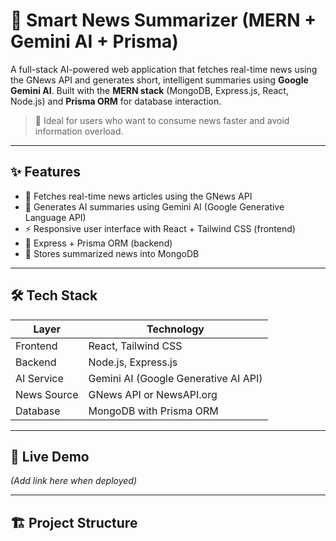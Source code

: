 # 🧠 Smart News Summarizer (MERN + Gemini AI + Prisma)

A full-stack AI-powered web application that fetches real-time news using the GNews API and generates short, intelligent summaries using **Google Gemini AI**. Built with the **MERN stack** (MongoDB, Express.js, React, Node.js) and **Prisma ORM** for database interaction.

> 📌 Ideal for users who want to consume news faster and avoid information overload.

---

## ✨ Features

- 📰 Fetches real-time news articles using the GNews API
- 🤖 Generates AI summaries using Gemini AI (Google Generative Language API)
- ⚡ Responsive user interface with React + Tailwind CSS (frontend)
- 🧠 Express + Prisma ORM (backend)
- 💾 Stores summarized news into MongoDB

---

## 🛠 Tech Stack

| Layer       | Technology                            |
|-------------|----------------------------------------|
| Frontend    | React, Tailwind CSS                    |
| Backend     | Node.js, Express.js                    |
| AI Service  | Gemini AI (Google Generative AI API)   |
| News Source | GNews API or NewsAPI.org               |
| Database    | MongoDB with Prisma ORM                |

---

## 🔗 Live Demo

_(Add link here when deployed)_

---

## 🏗️ Project Structure

